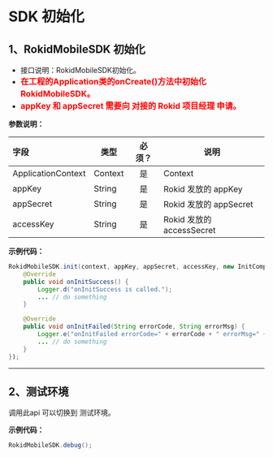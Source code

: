 # SDK 初始化
## 1、RokidMobileSDK 初始化

* 接口说明：RokidMobileSDK初始化。
* <font color=red size=3>**在工程的Application类的onCreate()方法中初始化RokidMobileSDK。**</font>
* <font color=red size=3>**appKey 和 appSecret 需要向 对接的 Rokid 项目经理 申请。**</font>

**参数说明：**

| 字段         | 类型    | 必须？| 说明 |
| :---------  | --------- | :---: | --- |
| ApplicationContext | Context| 是 | Context |
| appKey | String | 是 | Rokid 发放的 appKey |
| appSecret | String | 是 | Rokid 发放的 appSecret |
| accessKey | String | 是 | Rokid 发放的 accessSecret |

**示例代码：**

```Java
RokidMobileSDK.init(context, appKey, appSecret, accessKey, new InitCompletedCallback) {
    @Override
    public void onInitSuccess() {
        Logger.d("onInitSuccess is called.");
        ... // do something
    }

    @Override
    public void onInitFailed(String errorCode, String errorMsg) {
        Logger.e("onInitFailed errorCode=" + errorCode + " errorMsg=" + errorMsg);
        ... // do something
    }
});
```

---

## 2、测试环境
调用此api 可以切换到 测试环境。

**示例代码：**

```Java
RokidMobileSDK.debug();
``` 


